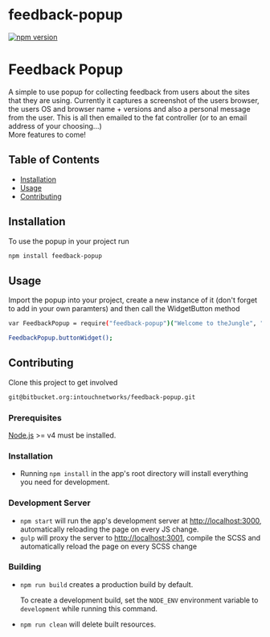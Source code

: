 # feedback-popup

[![npm version][npm-badge]][npm]

# Feedback Popup

A simple to use popup for collecting feedback from users about the sites that they are using. Currently it captures a screenshot of the users browser, the users OS and browser name + versions and also a personal message from the user. This is all then emailed to the fat controller (or to an email address of your choosing...)  
More features to come!

## Table of Contents

- [Installation](#installation)
- [Usage](#usage)
- [Contributing](#contributing)

## Installation

To use the popup in your project run 

```sh
npm install feedback-popup
```



## Usage

Import the popup into your project, create a new instance of it (don't forget to add in your own paramters) and then call the WidgetButton method

```sh
var FeedbackPopup = require("feedback-popup")("Welcome to theJungle", "main-body", "Placeholder");

FeedbackPopup.buttonWidget();
```


## Contributing

Clone this project to get involved

```sh
git@bitbucket.org:intouchnetworks/feedback-popup.git
```

### Prerequisites

[Node.js](http://nodejs.org/) >= v4 must be installed.

### Installation

- Running `npm install` in the app's root directory will install everything you need for development.

### Development Server

- `npm start` will run the app's development server at [http://localhost:3000](http://localhost:3000), automatically reloading the page on every JS change.
- `gulp` will proxy the server to [http://localhost:3001](http://localhost:3001), compile the SCSS and automatically reload the page on every SCSS change

### Building

- `npm run build` creates a production build by default.

   To create a development build, set the `NODE_ENV` environment variable to `development` while running this command.

- `npm run clean` will delete built resources.


[npm-badge]: https://img.shields.io/npm/v/feedback-popup.png?style=flat-square
[npm]: https://www.npmjs.org/package/feedback-popup
